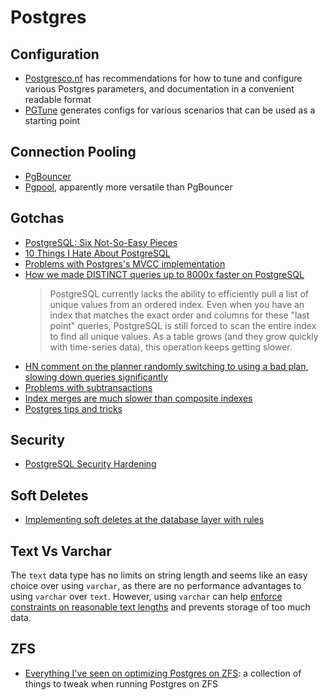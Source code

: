 
# Postgres

## Configuration

- [Postgresco.nf](https://postgresqlco.nf/) has recommendations for how to tune and configure various Postgres parameters, and documentation in a convenient readable format
- [PGTune](https://pgtune.leopard.in.ua/) generates configs for various scenarios that can be used as a starting point

## Connection Pooling

- [PgBouncer](https://www.pgbouncer.org/)
- [Pgpool](https://www.pgpool.net/mediawiki/index.php/Main_Page), apparently more versatile than PgBouncer

## Gotchas

- [PostgreSQL: Six Not-So-Easy Pieces](https://pgdash.io/blog/postgresql-six-not-so-easy-pieces.html)
- [10 Things I Hate About PostgreSQL](https://rbranson.medium.com/10-things-i-hate-about-postgresql-20dbab8c2791)
- [Problems with Postgres's MVCC implementation](https://ottertune.com/blog/the-part-of-postgresql-we-hate-the-most/)
- [How we made DISTINCT queries up to 8000x faster on PostgreSQL ](https://blog.timescale.com/blog/how-we-made-distinct-queries-up-to-8000x-faster-on-postgresql/)
  > PostgreSQL currently lacks the ability to efficiently pull a list of unique values from an ordered index. Even when you have an index that matches the exact order and columns for these "last point" queries, PostgreSQL is still forced to scan the entire index to find all unique values. As a table grows (and they grow quickly with time-series data), this operation keeps getting slower.
- [HN comment on the planner randomly switching to using a bad plan, slowing down queries significantly](https://news.ycombinator.com/item?id=28489340)
- [Problems with subtransactions](https://about.gitlab.com/blog/2021/09/29/why-we-spent-the-last-month-eliminating-postgresql-subtransactions/)
- [Index merges are much slower than composite indexes](https://sirupsen.com/index-merges)
- [Postgres tips and tricks](https://www.crunchydata.com/postgres-tips)

## Security

- [PostgreSQL Security Hardening](https://goteleport.com/blog/securing-postgres-postgresql/)

## Soft Deletes

- [Implementing soft deletes at the database layer with rules](https://evilmartians.com/chronicles/soft-deletion-with-postgresql-but-with-logic-on-the-database)

## Text Vs Varchar

The `text` data type has no limits on string length and seems like an easy choice over using `varchar`, as there are no performance advantages to using `varchar` over `text`. However, using `varchar` can help [enforce constraints on reasonable text lengths](https://brandur.org/text) and prevents storage of too much data.

## ZFS

- [Everything I've seen on optimizing Postgres on ZFS](https://vadosware.io/post/everything-ive-seen-on-optimizing-postgres-on-zfs-on-linux/): a collection of things to tweak when running Postgres on ZFS
